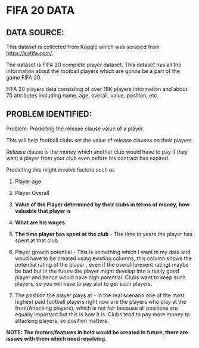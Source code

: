 # FIFA 20 DATA

## DATA SOURCE:
This dataset is collected from Kaggle which was scraped from https://sofifa.com/. 

The dataset is FIFA 20 complete player dataset. This dataset has all the information about the football players which are gonna be a part of the game FIFA 20.

FIFA 20 players data consisting of over 18K players information and about 70 attributes including name, age, overall, value, position, etc.

## PROBLEM IDENTIFIED:

Problem: Predicting the release clause value of a player. 

This will help football clubs set the value of release clauses on their players.

Release clause is the money which another club would have to pay if they want a player from your club even before his contract has expired.


Predicting this might involve factors such as 

1. Player age

2. Player Overall

3. **Value of the Player determined by their clubs in terms of money, how valuable that player is**

4. **What are his wages.**

5. **The time player has spent at the club** - The time in years the player has spent at that club

6. Player growth potential - This is something which I want in my data and woud have to be created using existing columns, this column shows the potential rating of the player , even if the overall(present rating) maybe be bad but in the future the player might develop into a really good player and hence would have high potential. Clubs want to keep such players, so you will have to pay alot to get such players.

7. The position the player plays at - In the real scenario one of the most highest paid football players right now are the players who play at the front(Attacking players), which is not fair because all positions are equally important but this is how it is. Clubs tend to pay more money to attacking players, so position matters.


**NOTE: The factors/features in bold would be created in future, there are issues with them which need resolving.**


